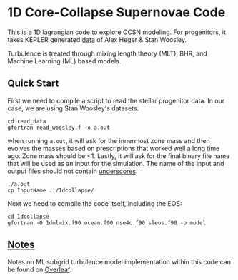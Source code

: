 # 1D Core-Collapse Supernovae Code

This is a 1D lagrangian code to explore CCSN modeling. For progenitors, it takes KEPLER generated [data](https://2sn.org/stellarevolution/) of Alex Heger & Stan Woosley.

Turbulence is treated through mixing length theory (MLT), BHR, and Machine Learning (ML) based models.

## Quick Start
First we need to compile a script to read the stellar progenitor data. In our case, we are using Stan Woosley's datasets:
```shell
cd read_data
gfortran read_woosley.f -o a.out
```
when running `a.out`, it will ask for the innermost zone mass and then evolves the masses based on prescriptions that worked well a long time ago. Zone mass should be <1. Lastly, it will ask for the final binary file name that will be used as an input for the simulation. The name of the input and output files should not contain <ins>underscores</ins>.
```shell
./a.out
cp InputName ../1dcollapse/
```

Next we need to compile the code itself, including the EOS:
```shell
cd 1dcollapse
gfortran -O 1dmlmix.f90 ocean.f90 nse4c.f90 sleos.f90 -o model
```


## [Notes](https://www.overleaf.com/read/pgsnmxgdjkrq)

Notes on ML subgrid turbulence model implementation within this code can be found on [Overleaf](https://www.overleaf.com/read/pgsnmxgdjkrq).
